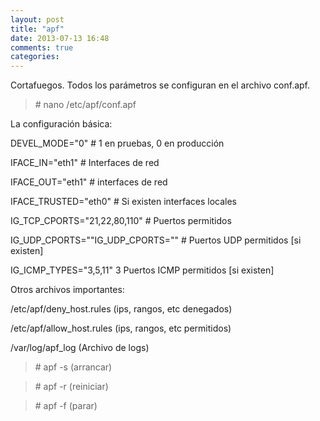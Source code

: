 ```yaml
---
layout: post
title: "apf"
date: 2013-07-13 16:48
comments: true
categories: 
---
```

Cortafuegos. Todos los parámetros se configuran en el archivo conf.apf.

>\# nano /etc/apf/conf.apf

La configuración básica:

DEVEL_MODE="0" # 1 en pruebas, 0 en producción

IFACE_IN="eth1" # Interfaces de red

IFACE_OUT="eth1" # interfaces de red

IFACE_TRUSTED="eth0" # Si existen interfaces locales

IG_TCP_CPORTS="21,22,80,110" # Puertos permitidos

IG_UDP_CPORTS=""IG_UDP_CPORTS="" # Puertos UDP permitidos [si existen]

IG_ICMP_TYPES="3,5,11" 3 Puertos ICMP permitidos [si existen]

Otros archivos importantes:

/etc/apf/deny_host.rules (ips, rangos, etc denegados)

/etc/apf/allow_host.rules (ips, rangos, etc permitidos)

/var/log/apf_log (Archivo de logs)

>\# apf -s (arrancar)

>\# apf -r (reiniciar)

>\# apf -f (parar)

